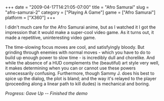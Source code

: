 +++
date = "2009-04-17T14:21:05-07:00"
title = "Afro Samurai"
slug = "afro-samurai-2"
category = ["Playing A Game"]
game = ["Afro Samurai"]
platform = ["X360"]
+++

I didn't much care for the Afro Samurai anime, but as I watched it I got the impression that it would make a super-cool video game.  As it turns out, it made a repetitive, uninteresting video game.

The time-slowing focus moves are cool, and satisfyingly bloody.  But grinding through enemies with normal moves - which you have to do to build up enough power to slow time - is incredibly dull and chorelike.  And while the absence of a HUD complements the (beautiful) art style very well, it makes determining when you can or cannot use these powers unnecessarily confusing.  Furthermore, though Sammy J. does his best to spice up the dialog, the plot is bland; and the way it's relayed to the player (proceeding along a linear path to kill dudes) is mechanical and boring.

<i>Progress: Gave Up -- Finished the demo</i>